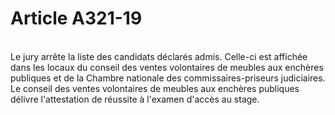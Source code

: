 # Article A321-19

<p><br/>Le jury arrête la liste des candidats déclarés admis. Celle-ci est affichée dans les locaux du conseil des ventes volontaires de meubles aux enchères publiques et de la Chambre nationale des commissaires-priseurs judiciaires.<br/> Le conseil des ventes volontaires de meubles aux enchères publiques délivre l'attestation de réussite à l'examen d'accès au stage.</p>